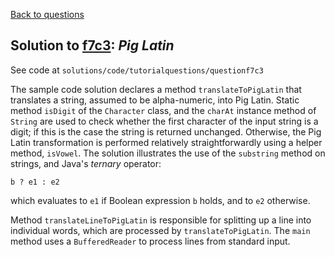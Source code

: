 [Back to questions](../README.md)

## Solution to [f7c3](../questions/f7c3.md): *Pig Latin*

See code at `solutions/code/tutorialquestions/questionf7c3`

The sample code solution declares a method `translateToPigLatin` that
translates a string, assumed to be alpha-numeric, into Pig Latin.  Static method `isDigit` of
the `Character` class, and
the `charAt` instance method of `String` are used to check whether the first character of
the input string is a digit; if this is the case the string is returned unchanged.  Otherwise, the
Pig Latin transformation is performed relatively straightforwardly using a helper method, `isVowel`.
The solution illustrates the use of the `substring` method on strings, and Java's *ternary*
operator:

```
b ? e1 : e2
```

which evaluates to `e1` if Boolean expression `b` holds,
and to `e2` otherwise.

Method `translateLineToPigLatin` is responsible for splitting up a line into individual words,
which are processed by `translateToPigLatin`.  The `main` method uses a `BufferedReader`
to process lines from standard input.
